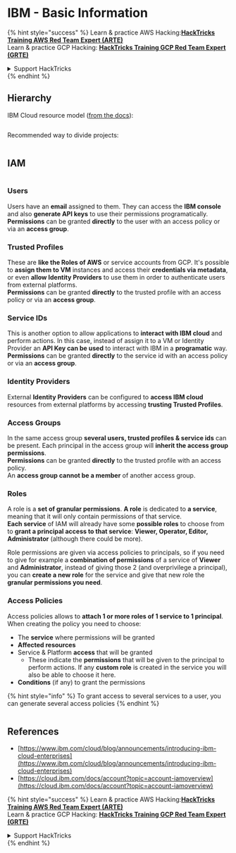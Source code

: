 # IBM - Basic Information

{% hint style="success" %}
Learn & practice AWS Hacking:<img src="../../.gitbook/assets/image (1) (1) (1).png" alt="" data-size="line">[**HackTricks Training AWS Red Team Expert (ARTE)**](https://training.hacktricks.xyz/courses/arte)<img src="../../.gitbook/assets/image (1) (1) (1).png" alt="" data-size="line">\
Learn & practice GCP Hacking: <img src="../../.gitbook/assets/image (2).png" alt="" data-size="line">[**HackTricks Training GCP Red Team Expert (GRTE)**<img src="../../.gitbook/assets/image (2).png" alt="" data-size="line">](https://training.hacktricks.xyz/courses/grte)

<details>

<summary>Support HackTricks</summary>

* Check the [**subscription plans**](https://github.com/sponsors/carlospolop)!
* **Join the** 💬 [**Discord group**](https://discord.gg/hRep4RUj7f) or the [**telegram group**](https://t.me/peass) or **follow** us on **Twitter** 🐦 [**@hacktricks\_live**](https://twitter.com/hacktricks_live)**.**
* **Share hacking tricks by submitting PRs to the** [**HackTricks**](https://github.com/carlospolop/hacktricks) and [**HackTricks Cloud**](https://github.com/carlospolop/hacktricks-cloud) github repos.

</details>
{% endhint %}

## Hierarchy

IBM Cloud resource model ([from the docs](https://www.ibm.com/blog/announcement/introducing-ibm-cloud-enterprises/)):

<figure><img src="../../.gitbook/assets/image (225).png" alt=""><figcaption></figcaption></figure>

Recommended way to divide projects:

<figure><img src="../../.gitbook/assets/image (239).png" alt=""><figcaption></figcaption></figure>

## IAM

<figure><img src="../../.gitbook/assets/image (266).png" alt=""><figcaption></figcaption></figure>

### Users

Users have an **email** assigned to them. They can access the **IBM console** and also **generate API keys** to use their permissions programatically.\
**Permissions** can be granted **directly** to the user with an access policy or via an **access group**.

### Trusted Profiles

These are **like the Roles of AWS** or service accounts from GCP. It's possible to **assign them to VM** instances and access their **credentials via metadata**, or even **allow Identity Providers** to use them in order to authenticate users from external platforms.\
**Permissions** can be granted **directly** to the trusted profile with an access policy or via an **access group**.

### Service IDs

This is another option to allow applications to **interact with IBM cloud** and perform actions. In this case, instead of assign it to a VM or Identity Provider an **API Key can be used** to interact with IBM in a **programatic** way.\
**Permissions** can be granted **directly** to the service id with an access policy or via an **access group**.

### Identity Providers

External **Identity Providers** can be configured to **access IBM cloud** resources from external platforms by accessing **trusting Trusted Profiles**.

### Access Groups

In the same access group **several users, trusted profiles & service ids** can be present. Each principal in the access group will **inherit the access group permissions**.\
**Permissions** can be granted **directly** to the trusted profile with an access policy.\
An **access group cannot be a member** of another access group.

### Roles

A role is a **set of granular permissions**. **A role** is dedicated to **a service**, meaning that it will only contain permissions of that service.\
**Each service** of IAM will already have some **possible roles** to choose from to **grant a principal access to that service**: **Viewer, Operator, Editor, Administrator** (although there could be more).

Role permissions are given via access policies to principals, so if you need to give for example a **combination of permissions** of a service of **Viewer** and **Administrator**, instead of giving those 2 (and overprivilege a principal), you can **create a new role** for the service and give that new role the **granular permissions you need**.

### Access Policies

Access policies allows to **attach 1 or more roles of 1 service to 1 principal**.\
When creating the policy you need to choose:

* The **service** where permissions will be granted
* **Affected resources**
* Service & Platform **access** that will be granted
  * These indicate the **permissions** that will be given to the principal to perform actions. If any **custom role** is created in the service you will also be able to choose it here.
* **Conditions** (if any) to grant the permissions

{% hint style="info" %}
To grant access to several services to a user, you can generate several access policies
{% endhint %}

<figure><img src="../../.gitbook/assets/image (248).png" alt=""><figcaption></figcaption></figure>

## References

* [https://www.ibm.com/cloud/blog/announcements/introducing-ibm-cloud-enterprises](https://www.ibm.com/cloud/blog/announcements/introducing-ibm-cloud-enterprises)
* [https://cloud.ibm.com/docs/account?topic=account-iamoverview](https://cloud.ibm.com/docs/account?topic=account-iamoverview)

{% hint style="success" %}
Learn & practice AWS Hacking:<img src="../../.gitbook/assets/image (1) (1) (1).png" alt="" data-size="line">[**HackTricks Training AWS Red Team Expert (ARTE)**](https://training.hacktricks.xyz/courses/arte)<img src="../../.gitbook/assets/image (1) (1) (1).png" alt="" data-size="line">\
Learn & practice GCP Hacking: <img src="../../.gitbook/assets/image (2).png" alt="" data-size="line">[**HackTricks Training GCP Red Team Expert (GRTE)**<img src="../../.gitbook/assets/image (2).png" alt="" data-size="line">](https://training.hacktricks.xyz/courses/grte)

<details>

<summary>Support HackTricks</summary>

* Check the [**subscription plans**](https://github.com/sponsors/carlospolop)!
* **Join the** 💬 [**Discord group**](https://discord.gg/hRep4RUj7f) or the [**telegram group**](https://t.me/peass) or **follow** us on **Twitter** 🐦 [**@hacktricks\_live**](https://twitter.com/hacktricks_live)**.**
* **Share hacking tricks by submitting PRs to the** [**HackTricks**](https://github.com/carlospolop/hacktricks) and [**HackTricks Cloud**](https://github.com/carlospolop/hacktricks-cloud) github repos.

</details>
{% endhint %}
